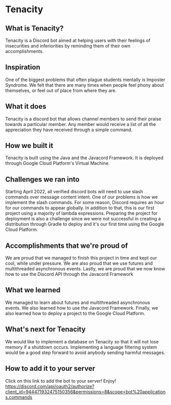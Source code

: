 # Tenacity
## What is Tenacity?
Tenacity is a Discord bot aimed at helping users with their feelings of insecurities and inferiorities by reminding them of their own accomplishments.
## Inspiration
One of the biggest problems that often plague students mentally is Imposter Syndrome. We felt that there are many times when people feel phony about themselves, or feel out of place from where they are. 
## What it does
Tenacity is a discord bot that allows channel members to send their praise towards a particular member. Any member would receive a list of all the appreciation they have received through a simple command. 
## How we built it
Tenacity is built using the Java and the Javacord Framework. It is deployed through Google Cloud Platform's Virtual Machine. 
## Challenges we ran into
Starting April 2022, all verified discord bots will need to use slash commands over message content intent. One of our problems is how we implement the slash commands. For some reason, Discord requires an hour for our commands to appear globally. In addition to that, this is our first project using a majority of lambda expressions. Preparing the project for deployment is also a challenge since we were not successful in creating a distribution through Gradle to deploy and it's our first time using the Google Cloud Platform. 
## Accomplishments that we're proud of
We are proud that we managed to finish this project in time and kept our cool, while under pressure. We are also proud that we use futures and multithreaded asynchronous events. Lastly, we are proud that we now know how to use the Discord API through the Javacord Framework
## What we learned
We managed to learn about futures and multithreaded asynchronous events. We also learned how to use the Javacord Framework. Finally, we also learned how to deploy a project to the Google Cloud Platform.
## What's next for Tenacity
We would like to implement a database on Tenacity so that it will not lose memory if a shutdown occurs. Implementing a language filtering system would be a good step forward to avoid anybody sending harmful messages. 
## How to add it to your server
Click on this link to add the bot to your server! Enjoy!
https://discord.com/api/oauth2/authorize?client_id=944471932475150356&permissions=8&scope=bot%20applications.commands
